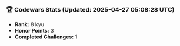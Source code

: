 ### 🏆 Codewars Stats (Updated: 2025-04-27 05:08:28 UTC)

- **Rank:** 8 kyu
- **Honor Points:** 3
- **Completed Challenges:** 1
